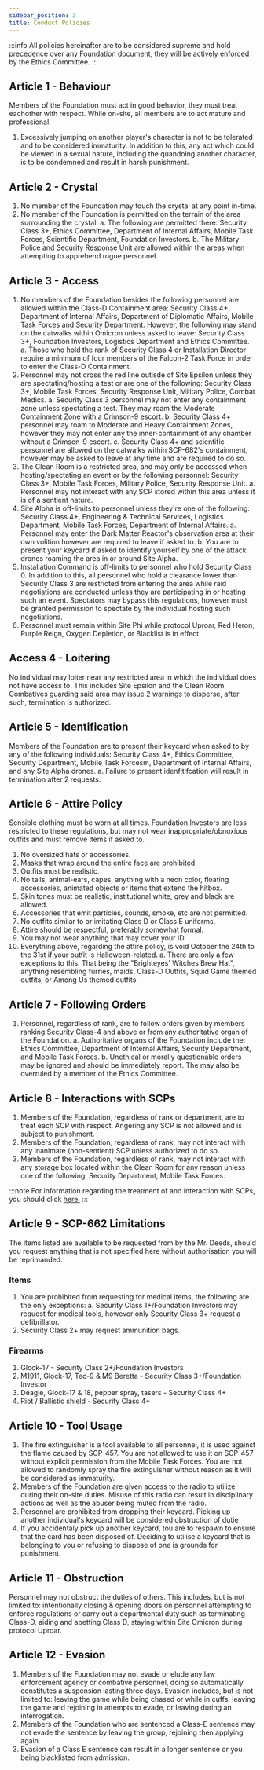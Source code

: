```yaml
---
sidebar_position: 3
title: Conduct Policies
---
```


:::info
All policies hereinafter are to be considered supreme and hold precedence over any Foundation document, they will be actively enforced by the Ethics Committee.
:::

## Article 1 - Behaviour
Members of the Foundation must act in good behavior, they must treat eachother with respect. While on-site, all members are to act mature and professional.
 1. Excessively jumping on another player's character is not to be tolerated and to be considered immaturity. In addition to this, any act which could be viewed in a sexual nature, including the quandoing another character, is to be condemned and result in harsh punishment.

## Article 2 - Crystal
 1. No member of the Foundation may touch the crystal at any point in-time. 
 2. No member of the Foundation is permitted on the terrain of the area surrounding the crystal.
  a. The following are permitted there: Security Class 3+, Ethics Committee, Department of Internal Affairs, Mobile Task Forces, Scientific Department, Foundation Investors. 
  b. The Military Police and Security Response Unit are allowed within the areas when attempting to apprehend rogue personnel.

## Article 3 - Access
 1. No members of the Foundation besides the following personnel are allowed within the Class-D Containment area: Security Class 4+, Department of Internal Affairs, Department of Diplomatic Affairs, Mobile Task Forces and Security Department. However, the following may stand on the catwalks within Omicron unless asked to leave: Security Class 3+, Foundation Investors, Logistics Department and Ethics Committee.
  a. Those who hold the rank of Security Class 4 or Installation Director require a minimum of four members of the Falcon-2 Task Force in order to enter the Class-D Containment.
 2. Personnel may not cross the red line outisde of Site Epsilon unless they are spectating/hosting a test or are one of the following: Security Class 3+, Mobile Task Forces, Security Response Unit, Military Police, Combat Medics.
  a. Security Class 3 personnel may not enter any containment zone unless spectating a test. They may roam the Moderate Containment Zone with a Crimson-9 escort.
  b. Security Class 4+ personnel may roam to Moderate and Heavy Containment Zones, however they may not enter any the inner-containment of any chamber without a Crimson-9 escort.
  c. Security Class 4+ and scientific personnel are allowed on the catwalks within SCP-682's containment, however may be asked to leave at any time and are required to do so.
 3. The Clean Room is a restricted area, and may only be accessed when hosting/spectating an event or by the following personnel: Security Class 3+, Mobile Task Forces, Military Police, Security Response Unit.
  a. Personnel may not interact with any SCP stored within this area unless it is of a sentient nature.
 4. Site Alpha is off-limits to personnel unless they're one of the following: Security Class 4+, Engineering & Technical Services, Logistics Department, Mobile Task Forces, Department of Internal Affairs.
  a. Personnel may enter the Dark Matter Reactor's observation area at their own volition however are required to leave if asked to.
  b. You are to present your keycard if asked to identify yourself by one of the attack drones roaming the area in or around Site Alpha.
 5. Installation Command is off-limits to personnel who hold Security Class 0. In addition to this, all personnel who hold a clearance lower than Security Class 3 are restricted from entering the area while raid negotiations are conducted unless they are participating in or hosting such an event. Spectators may bypass this regulations, however must be granted permission to spectate by the individual hosting such negotiations.
 6. Personnel must remain within Site Phi while protocol Uproar, Red Heron, Purple Reign, Oxygen Depletion, or Blacklist is in effect.

## Access 4 - Loitering
No individual may loiter near any restricted area in which the individual does not have access to. This includes Site Epsilon and the Clean Room. Combatives guarding said area may issue 2 warnings to disperse, after such, termination is authorized.

## Article 5 - Identification
Members of the Foundation are to present their keycard when asked to by any of the following individuals: Security Class 4+, Ethics Committee, Security Department, Mobile Task Forcesm, Department of Internal Affairs, and any Site Alpha drones.
 a. Failure to present idenfitifcation will result in termination after 2 requests.

## Article 6 - Attire Policy
Sensible clothing must be worn at all times. Foundation Investors are less restricted to these regulations, but may not wear inappropriate/obnoxious outfits and must remove items if asked to.
 1. No oversized hats or accessories.
 2. Masks that wrap around the entire face are prohibited.
 3. Outfits must be realistic.
 4. No tails, animal-ears, capes, anything with a neon color, floating accessories, animated objects or items that extend the hitbox. 
 5. Skin tones must be realistic, institutional white, grey and black are allowed.
 6. Accessories that emit particles, sounds, smoke, etc are not permitted.
 7. No outfits similar to or imitating Class D or Class E uniforms.
 8. Attire should be respectful, preferably somewhat formal.
 9. You may not wear anything that may cover your ID. 
 10. Everything above, regarding the attire policy, is void October the 24th to the 31st if your outfit is Halloween-related.
  a. There are only a few exceptions to this. That being the "Brighteyes' Witches Brew Hat", anything resembling furries, maids, Class-D Outfits, Squid Game themed outfits, or Among Us themed outfits.

## Article 7 - Following Orders
 1. Personnel, regardless of rank, are to follow orders given by members ranking Security Class-4 and above or from any authoritative organ of the Foundation.
  a. Authoritative organs of the Foundation include the: Ethics Committee, Department of Internal Affairs, Security Department, and Mobile Task Forces. 
  b. Unethical or morally questionable orders may be ignored and should be immediately report. The may also be overruled by a member of the Ethics Committee.

## Article 8 - Interactions with SCPs
 1. Members of the Foundation, regardless of rank or department, are to treat each SCP with respect. Angering any SCP is not allowed and is subject to punishment.
 2. Members of the Foundation, regardless of rank, may not interact with any inanimate (non-sentient) SCP unless authorized to do so.
 3. Members of the Foundation, regardless of rank, may not interact with any storage box located within the Clean Room for any reason unless one of the following: Security Department, Mobile Task Forces.
 
 :::note
 For information regarding the treatment of and interaction with SCPs, you should click [here.](https://docs.google.com/document/d/1_VriOagb-E38gn2jdiDFnltxZpRV1yklfWDW0Jdw-CQ/edit?usp=sharing)
 :::

## Article 9 - SCP-662 Limitations
The items listed are available to be requested from by the Mr. Deeds, should you request anything that is not specified here without authorisation you will be reprimanded.
 ### Items
  1. You are prohibited from requesting for medical items, the following are the only exceptions:
   a. Security Class 1+/Foundation Investors may request for medical tools, however only Security Class 3+ request a defibrillator.
  2. Security Class 2+ may request ammunition bags.

 ### Firearms
  1. Glock-17 - Security Class 2+/Foundation Investors
  2. M1911, Glock-17, Tec-9 & M9 Beretta - Security Class 3+/Foundation Investor
  3. Deagle, Glock-17 & 18, pepper spray, tasers - Security Class 4+
  5. Riot / Ballistic shield - Security Class 4+

## Article 10 - Tool Usage
 1. The fire extinguisher is a tool available to all personnel, it is used against the flame caused by SCP-457. You are not allowed to use it on SCP-457 without explicit permission from the Mobile Task Forces. You are not allowed to randomly spray the fire extinguisher without reason as it will be considered as immaturity.
 2. Members of the Foundation are given access to the radio to utilize during their on-site duties. Misuse of this radio can result in disciplinary actions as well as the abuser being muted from the radio.
 3. Personnel are prohibited from dropping their keycard. Picking up another individual's keycard will be considered obstruction of dutie
 4. If you accidentaly pick up another keycard, tou are to respawn to ensure that the card has been disposed of. Deciding to utilise a keycard that is belonging to you or refusing to dispose of one is grounds for punishment.

## Article 11 - Obstruction
Personnel may not obstruct the duties of others. This includes, but is not limited to: intentionally closing & opening doors on personnel attempting to enforce regulations or carry out a departmental duty such as terminating Class-D, aiding and abetting Class D, staying within Site Omicron during protocol Uproar.

## Article 12 - Evasion
 1. Members of the Foundation may not evade or elude any law enforcement agency or combative personnel, doing so automatically constitutes a suspension lasting three days. Evasion includes, but is not limited to: leaving the game while being chased or while in cuffs, leaving the game and rejoining in attempts to evade, or leaving during an interrogation.
 2. Members of the Foundation who are sentenced a Class-E sentence may not evade the sentence by leaving the group, rejoining then applying again.
 3. Evasion of a Class E sentence can result in a longer sentence or you being blacklisted from admission.